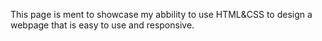 This page is ment to showcase my abbility to use HTML&CSS to design a webpage that is easy to use and responsive. 
